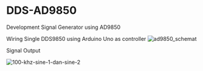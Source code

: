 # DDS-AD9850
Development Signal Generator using AD9850

Wiring Single DDS9850 using Arduino Uno as controller
![ad9850_schemat](https://user-images.githubusercontent.com/4969745/175934048-2992c077-1872-417e-ac6f-c82965b8a03c.jpg)

Signal Output 

![100-khz-sine-1-dan-sine-2](https://user-images.githubusercontent.com/4969745/175934625-1c0b2ef2-659a-463e-bb0e-8b0b16d5f685.gif)
